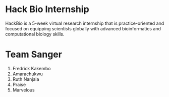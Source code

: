 # **Hack Bio Internship**
HackBio is a 5-week virtual research internship that is practice-oriented and focused on equipping scientists globally with advanced bioinformatics and computational biology skills.
# **Team Sanger**
1. Fredrick Kakembo
2. Amarachukwu
3. Ruth Nanjala
4. Praise
5. Marvelous
